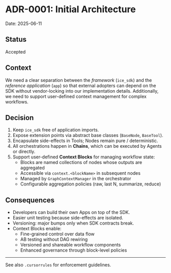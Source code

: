 # ADR-0001: Initial Architecture

Date: 2025-06-11

## Status

Accepted

## Context

We need a clear separation between the *framework* (`ice_sdk`) and the *reference application* (`app`) so that external adopters can depend on the SDK without vendor-locking into our implementation details. Additionally, we need to support user-defined context management for complex workflows.

## Decision

1. Keep `ice_sdk` free of application imports.
2. Expose extension points via abstract base classes (`BaseNode`, `BaseTool`).
3. Encapsulate side-effects in Tools; Nodes remain pure / deterministic.
4. All orchestrations happen in **Chains**, which can be executed by Agents or directly.
5. Support user-defined **Context Blocks** for managing workflow state:
   - Blocks are named collections of nodes whose outputs are aggregated
   - Accessible via `context.<blockName>` in subsequent nodes
   - Managed by `GraphContextManager` in the orchestrator
   - Configurable aggregation policies (raw, last N, summarize, reduce)

## Consequences

+ Developers can build their own Apps on top of the SDK.
+ Easier unit testing because side-effects are isolated.
+ Versioning: major bumps only when SDK contracts break.
+ Context Blocks enable:
  - Fine-grained control over data flow
  - AB testing without DAG rewiring
  - Versioned and shareable workflow components
  - Enhanced governance through block-level policies

---

See also `.cursorrules` for enforcement guidelines. 